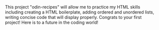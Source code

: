 This project "odin-recipes" will allow me to practice my HTML skills including creating a HTML boilerplate,
adding ordered and unordered lists, writing concise code that will display properly. 
Congrats to your first project! Here is to a future in the coding world! 
